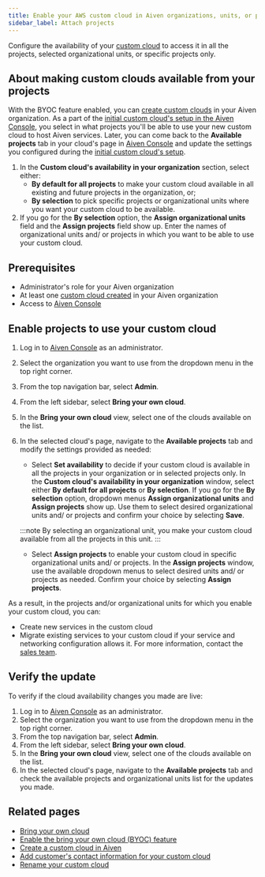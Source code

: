 ```yaml
---
title: Enable your AWS custom cloud in Aiven organizations, units, or projects
sidebar_label: Attach projects
---
```


Configure the availability of your [custom cloud](/docs/platform/concepts/byoc) to access
it in all the projects, selected organizational units, or specific projects only.

## About making custom clouds available from your projects

With the BYOC feature enabled, you can
[create custom clouds](/docs/platform/howto/byoc/create-custom-cloud) in your Aiven
organization. As a part of the
[initial custom cloud's setup in the Aiven Console](/docs/platform/howto/byoc/create-custom-cloud),
you select in what projects you'll be able to use your new custom cloud to host Aiven
services. Later, you can come back to the **Available projects** tab in your
cloud's page in [Aiven Console](https://console.aiven.io/) and update
the settings you configured during the
[initial custom cloud's setup](/docs/platform/howto/byoc/create-custom-cloud).

1.  In the **Custom cloud's availability in your organization**
    section, select either:
    -   **By default for all projects** to make your custom cloud
        available in all existing and future projects in the
        organization, or;
    -   **By selection** to pick specific projects or organizational
        units where you want your custom cloud to be available.
1.  If you go for the **By selection** option, the **Assign
    organizational units** field and the **Assign projects** field show
    up. Enter the names of organizational units and/ or projects in
    which you want to be able to use your custom cloud.

## Prerequisites

-   Administrator's role for your Aiven organization
-   At least one
    [custom cloud created](/docs/platform/howto/byoc/create-custom-cloud) in your Aiven
    organization
-   Access to [Aiven Console](https://console.aiven.io/)

## Enable projects to use your custom cloud

1.  Log in to [Aiven Console](https://console.aiven.io/) as an
    administrator.

1.  Select the organization you want to use from the dropdown menu in
    the top right corner.

1.  From the top navigation bar, select **Admin**.

1.  From the left sidebar, select **Bring your own cloud**.

1.  In the **Bring your own cloud** view, select one of the clouds
    available on the list.

1.  In the selected cloud's page, navigate to the **Available
    projects** tab and modify the settings provided as needed:

    -   Select **Set availability** to decide if your custom cloud is
        available in all the projects in your organization or in
        selected projects only. In the **Custom cloud's availability in
        your organization** window, select either **By default for all
        projects** or **By selection**. If you go for the **By
        selection** option, dropdown menus **Assign organizational
        units** and **Assign projects** show up. Use them to select
        desired organizational units and/ or projects and confirm your
        choice by selecting **Save**.

    :::note
    By selecting an organizational unit, you make your custom cloud
    available from all the projects in this unit.
    :::

    -   Select **Assign projects** to enable your custom cloud in
        specific organizational units and/ or projects. In the **Assign
        projects** window, use the available dropdown menus to select
        desired units and/ or projects as needed. Confirm your choice by
        selecting **Assign projects**.

As a result, in the projects and/or organizational units for which you enable your
custom cloud, you can:

- Create new services in the custom cloud
- Migrate existing services to your custom cloud if your service and networking
  configuration allows it. For more information, contact the
  [sales team](mailto:sales@aiven.io).

## Verify the update

To verify if the cloud availability changes you made are live:

1.  Log in to [Aiven Console](https://console.aiven.io/) as an
    administrator.
1.  Select the organization you want to use from the dropdown menu in
    the top right corner.
1.  From the top navigation bar, select **Admin**.
1.  From the left sidebar, select **Bring your own cloud**.
1.  In the **Bring your own cloud** view, select one of the clouds
    available on the list.
1.  In the selected cloud's page, navigate to the **Available
    projects** tab and check the available projects and organizational
    units list for the updates you made.

## Related pages

-   [Bring your own cloud](/docs/platform/concepts/byoc)
-   [Enable the bring your own cloud (BYOC) feature](/docs/platform/howto/byoc/enable-byoc)
-   [Create a custom cloud in Aiven](/docs/platform/howto/byoc/create-custom-cloud)
-   [Add customer's contact information for your custom cloud](/docs/platform/howto/byoc/add-customer-info-custom-cloud)
-   [Rename your custom cloud](/docs/platform/howto/byoc/rename-custom-cloud)
